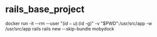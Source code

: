 # rails_base_project
docker run -it --rm --user "$(id -u):$(id -g)" -v "$PWD":/usr/src/app -w /usr/src/app rails rails new --skip-bundle mobydock
